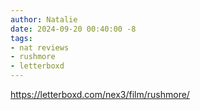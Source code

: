 ```yaml
---
author: Natalie
date: 2024-09-20 00:40:00 -8
tags:
- nat reviews
- rushmore
- letterboxd
---
```


https://letterboxd.com/nex3/film/rushmore/
